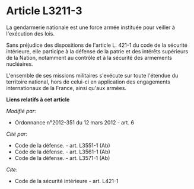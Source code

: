 # Article L3211-3

La gendarmerie nationale est une force armée instituée pour veiller à l'exécution des lois. 

Sans préjudice des dispositions de l'article L. 421-1 du code de la sécurité intérieure, elle participe à la défense de la
patrie et des intérêts supérieurs de la Nation, notamment au contrôle et à la sécurité des armements nucléaires. 

L'ensemble de ses missions militaires s'exécute sur toute l'étendue du territoire national, hors de celui-ci en application
des engagements internationaux de la France, ainsi qu'aux armées.

**Liens relatifs à cet article**

_Modifié par_:

  - Ordonnance n°2012-351 du 12 mars 2012 - art. 6

_Cité par_:

  - Code de la défense. - art. L3551-1 (Ab)
  - Code de la défense. - art. L3561-1 (Ab)
  - Code de la défense. - art. L3571-1 (Ab)

_Cite_:

  - Code de la sécurité intérieure - art. L421-1
